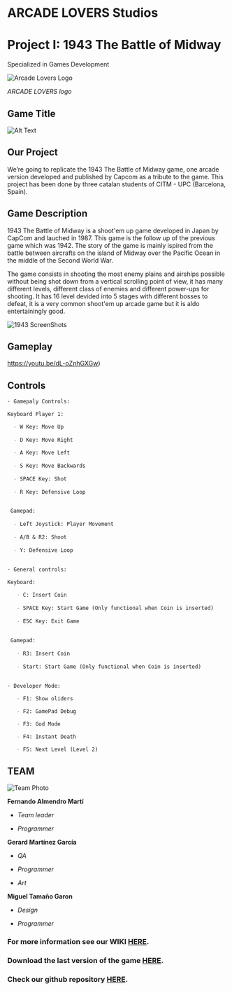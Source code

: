 # ARCADE LOVERS Studios 
# Project I: 1943 The Battle of Midway

Specialized in Games Development 

![Arcade Lovers Logo](https://user-images.githubusercontent.com/73245381/110156431-3d0b4c00-7de7-11eb-927a-4c323ad0876d.png)

_ARCADE LOVERS logo_
## Game Title
![Alt Text](https://upload.wikimedia.org/wikipedia/commons/thumb/0/02/1943_The_Battle_of_Midway_Logo.svg/1200px-1943_The_Battle_of_Midway_Logo.svg.png)

## Our Project
We’re going to replicate the 1943 The Battle of Midway game, one arcade version developed and published by Capcom as a tribute to the game. This project has been done by three catalan students of CITM - UPC (Barcelona, Spain).

## Game Description
1943 The Battle of Midway is a shoot'em up game developed in Japan by CapCom and lauched in 1987. This game is the follow up of the previous game which was 1942. The story of the game is mainly ispired from the battle between aircrafts on the island of Midway over the Pacific Ocean in the middle of the Second World War.

The game consists in shooting the most enemy plains and airships possible without being shot down from a vertical scrolling point of view, it has many different levels, different class of enemies and different power-ups for shooting. It has 16 level devided into 5 stages with different bosses to defeat, it is a very common shoot'em up arcade game but it is aldo entertainingly good.

![1943 ScreenShots](https://user-images.githubusercontent.com/73245381/110165533-5a461780-7df3-11eb-9fde-0209e598614d.gif)

## Gameplay

https://youtu.be/dL-oZnhGXGw)

## Controls
```markdown
· Gamepaly Controls:

Keyboard Player 1:

  - W Key: Move Up
 
  - D Key: Move Right
 
  - A Key: Move Left
 
  - S Key: Move Backwards
 
  - SPACE Key: Shot
 
  - R Key: Defensive Loop

 
 Gamepad:
 
  - Left Joystick: Player Movement
 
  - A/B & R2: Shoot
 
  - Y: Defensive Loop
 
 
· General controls:

Keyboard: 

   - C: Insert Coin
 
   - SPACE Key: Start Game (Only functional when Coin is inserted)
 
   - ESC Key: Exit Game
 
 
 Gamepad:
 
   - R3: Insert Coin
 
   - Start: Start Game (Only functional when Coin is inserted)
 
 
· Developer Mode:

   - F1: Show oliders

   - F2: GamePad Debug

   - F3: God Mode

   - F4: Instant Death

   - F5: Next Level (Level 2)


 ```
 
## TEAM
![Team Photo](https://user-images.githubusercontent.com/73245381/110169063-6a142a80-7df8-11eb-9433-5459cbe2f028.png)

**Fernando Almendro Martí** 

  * *Team leader*

  * *Programmer*

**Gerard Martínez García**
  * *QA* 

  * *Programmer*

  * *Art*

**Miguel Tamaño Garon**

  * *Design* 

  * *Programmer*


 


### For more information see our WIKI [HERE](https://github.com/FernaToty/ArcadeLovers/wiki).
### Download the last version of the game [HERE](https://github.com/FernaToty/ArcadeLovers/releases).
### Check our github repository [HERE](https://github.com/FernaToty/ArcadeLovers).



